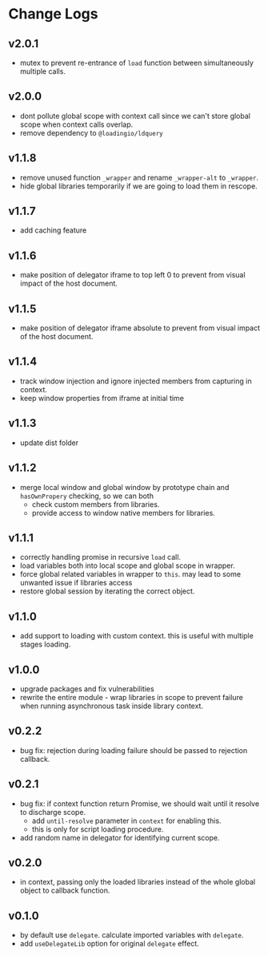 # Change Logs

## v2.0.1

 - mutex to prevent re-entrance of `load` function between simultaneously multiple calls.


## v2.0.0

 - dont pollute global scope with context call since we can't store global scope when context calls overlap.
 - remove dependency to `@loadingio/ldquery`


## v1.1.8

 - remove unused function `_wrapper` and rename `_wrapper-alt` to `_wrapper`.
 - hide global libraries temporarily if we are going to load them in rescope.


## v1.1.7

 - add caching feature


## v1.1.6

 - make position of delegator iframe to top left 0 to prevent from visual impact of the host document.


## v1.1.5

 - make position of delegator iframe absolute to prevent from visual impact of the host document.


## v1.1.4

 - track window injection and ignore injected members from capturing in context.
 - keep window properties from iframe at initial time


## v1.1.3

 - update dist folder


## v1.1.2

 - merge local window and global window by prototype chain and `hasOwnPropery` checking, so we can both
   - check custom members from libraries.
   - provide access to window native members for libraries.


## v1.1.1

 - correctly handling promise in recursive `load` call.
 - load variables both into local scope and global scope in wrapper.
 - force global related variables in wrapper to `this`. may lead to some unwanted issue if libraries access
 - restore global session by iterating the correct object.


## v1.1.0

 - add support to loading with custom context. this is useful with multiple stages loading.


## v1.0.0

 - upgrade packages and fix vulnerabilities
 - rewrite the entire module - wrap libraries in scope to prevent failure when running asynchronous task inside library context.


## v0.2.2

 - bug fix: rejection during loading failure should be passed to rejection callback.


## v0.2.1

 - bug fix: if context function return Promise, we should wait until it resolve to discharge scope.
   - add `until-resolve` parameter in `context` for enabling this.
   - this is only for script loading procedure. 
 - add random name in delegator for identifying current scope.


## v0.2.0

 - in context, passing only the loaded libraries instead of the whole global object to callback function.


## v0.1.0

 - by default use `delegate`. calculate imported variables with `delegate`.
 - add `useDelegateLib` option for original `delegate` effect.

